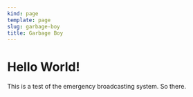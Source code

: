 ```yaml
---
kind: page
template: page
slug: garbage-boy
title: Garbage Boy
---
```

# Hello World!
This is a test of the emergency broadcasting system. So there.
